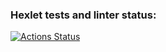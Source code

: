 ### Hexlet tests and linter status:

[![Actions Status](https://github.com/tomilovam/frontend-project-46/actions/workflows/hexlet-check.yml/badge.svg)](https://github.com/tomilovam/frontend-project-46/actions)